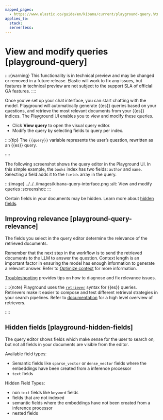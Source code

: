 ```yaml
---
mapped_pages:
  - https://www.elastic.co/guide/en/kibana/current/playground-query.html
applies_to:
  stack:
  serverless:
---
```


# View and modify queries [playground-query]

::::{warning}
This functionality is in technical preview and may be changed or removed in a future release. Elastic will work to fix any issues, but features in technical preview are not subject to the support SLA of official GA features.
::::


Once you’ve set up your chat interface, you can start chatting with the model. Playground will automatically generate {{es}} queries based on your questions, and retrieve the most relevant documents from your {{es}} indices. The Playground UI enables you to view and modify these queries.

* Click **View query** to open the visual query editor.
* Modify the query by selecting fields to query per index.

::::{tip}
The `{{query}}` variable represents the user’s question, rewritten as an {{es}} query.

::::


The following screenshot shows the query editor in the Playground UI. In this simple example, the `books` index has two fields: `author` and `name`. Selecting a field adds it to the `fields` array in the query.

:::{image} ../../../images/kibana-query-interface.png
:alt: View and modify queries
:screenshot:
:::

Certain fields in your documents may be hidden. Learn more about [hidden fields](#playground-hidden-fields).


## Improving relevance [playground-query-relevance]

The fields you select in the query editor determine the relevance of the retrieved documents.

Remember that the next step in the workflow is to send the retrieved documents to the LLM to answer the question. Context length is an important factor in ensuring the model has enough information to generate a relevant answer. Refer to [Optimize context](playground-context.md) for more information.

[Troubleshooting](playground-troubleshooting.md) provides tips on how to diagnose and fix relevance issues.

::::{note}
Playground uses the [`retriever`](https://www.elastic.co/docs/api/doc/elasticsearch/operation/operation-search#operation-search-body-application-json-retriever) syntax for {{es}} queries. Retrievers make it easier to compose and test different retrieval strategies in your search pipelines. Refer to [documentation](../querying-for-search.md) for a high level overview of retrievers.

::::



## Hidden fields [playground-hidden-fields]

The query editor shows fields which make sense for the user to search on, but not all fields in your documents are visible from the editor.

Available field types:

* Semantic fields like `sparse_vector` or `dense_vector` fields where the embeddings have been created from a inference processor
* `text` fields

Hidden Field Types:

* non `text` fields like `keyword` fields
* fields that are not indexed
* semantic fields where the embeddings have not been created from a inference processor
* nested fields

